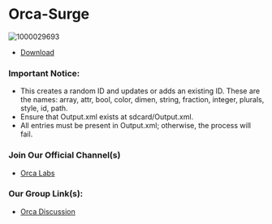 # Orca-Surge

![1000029693](https://github.com/user-attachments/assets/9c5d877c-d699-4e33-9932-f101caac8a21)

- [Download](https://github.com/NoOBdevXD/Randomizer-Tool/releases/tag/RandomizerTool)

### Important Notice:
- This creates a random ID and updates or adds an existing ID.
These are the names: array, attr, bool, color, dimen, string, fraction, integer, plurals, style, id, path.
- Ensure that Output.xml exists at sdcard/Output.xml.
- All entries must be present in Output.xml; otherwise, the process will fail.

### Join Our Official Channel(s)
- [Orca Labs](https://t.me/OrcaOnSteroids)
### Our Group Link(s):
- [Orca Discussion](https://t.me/OrcaDiscussion)

